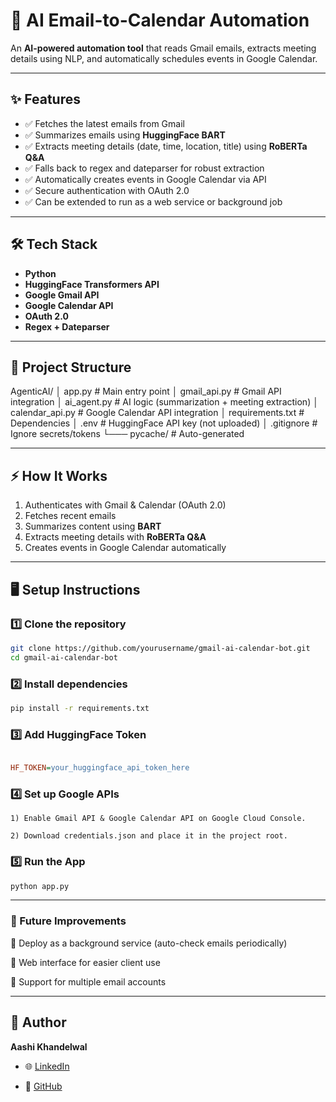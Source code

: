 # 🚀 AI Email-to-Calendar Automation

An **AI-powered automation tool** that reads Gmail emails, extracts meeting details using NLP, and automatically schedules events in Google Calendar.

---

## ✨ Features
- ✅ Fetches the latest emails from Gmail  
- ✅ Summarizes emails using **HuggingFace BART**  
- ✅ Extracts meeting details (date, time, location, title) using **RoBERTa Q&A**  
- ✅ Falls back to regex and dateparser for robust extraction  
- ✅ Automatically creates events in Google Calendar via API  
- ✅ Secure authentication with OAuth 2.0  
- ✅ Can be extended to run as a web service or background job  

---

## 🛠️ Tech Stack
- **Python**
- **HuggingFace Transformers API**
- **Google Gmail API**
- **Google Calendar API**
- **OAuth 2.0**
- **Regex + Dateparser**

---

## 📂 Project Structure
AgenticAI/
│ app.py # Main entry point
│ gmail_api.py # Gmail API integration
│ ai_agent.py # AI logic (summarization + meeting extraction)
│ calendar_api.py # Google Calendar API integration
│ requirements.txt # Dependencies
│ .env # HuggingFace API key (not uploaded)
│ .gitignore # Ignore secrets/tokens
└─── pycache/ # Auto-generated



---

## ⚡ How It Works
1. Authenticates with Gmail & Calendar (OAuth 2.0)  
2. Fetches recent emails  
3. Summarizes content using **BART**  
4. Extracts meeting details with **RoBERTa Q&A**  
5. Creates events in Google Calendar automatically  

---

## 🖥️ Setup Instructions

### 1️⃣ Clone the repository
```bash
git clone https://github.com/yourusername/gmail-ai-calendar-bot.git
cd gmail-ai-calendar-bot
```
### 2️⃣ Install dependencies
```bash
pip install -r requirements.txt
```


### 3️⃣ Add HuggingFace Token
```ini

HF_TOKEN=your_huggingface_api_token_here
```

### 4️⃣ Set up Google APIs
```
1) Enable Gmail API & Google Calendar API on Google Cloud Console.

2) Download credentials.json and place it in the project root.
```

### 5️⃣ Run the App
```bash
python app.py
``` 
---

### 🚀 Future Improvements
🔹 Deploy as a background service (auto-check emails periodically)

🔹 Web interface for easier client use

🔹 Support for multiple email accounts

---

## 👤 Author
**Aashi Khandelwal**  

- 🌐 [LinkedIn](https://www.linkedin.com/in/aashikhandelwal)
 
- 🐙 [GitHub](https://github.com/Aashikhandelwal05)  
